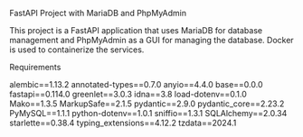 FastAPI Project with MariaDB and PhpMyAdmin

This project is a FastAPI application that uses MariaDB for database management and PhpMyAdmin as a GUI for managing the database. Docker is used to containerize the services.

Requirements

alembic==1.13.2
annotated-types==0.7.0
anyio==4.4.0
base==0.0.0
fastapi==0.114.0
greenlet==3.0.3
idna==3.8
load-dotenv==0.1.0
Mako==1.3.5
MarkupSafe==2.1.5
pydantic==2.9.0
pydantic_core==2.23.2
PyMySQL==1.1.1
python-dotenv==1.0.1
sniffio==1.3.1
SQLAlchemy==2.0.34
starlette==0.38.4
typing_extensions==4.12.2
tzdata==2024.1
